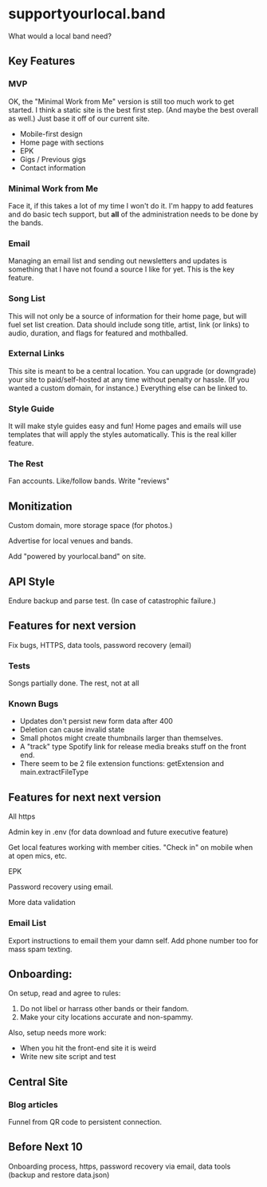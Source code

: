 # supportyourlocal.band

What would a local band need?

## Key Features

### MVP

OK, the "Minimal Work from Me" version is still too much work to get started. I think a static site is the best first step. (And maybe the best overall as well.) Just base it off of our current site.

* Mobile-first design
* Home page with sections
* EPK
* Gigs / Previous gigs
* Contact information

### Minimal Work from Me

Face it, if this takes a lot of my time I won't do it. I'm happy to add features and do basic tech support, but **all** of the administration needs to be done by the bands.

### Email

Managing an email list and sending out newsletters and updates is something that I have not found a source I like for yet. This is the key feature.

### Song List

This will not only be a source of information for their home page, but will fuel set list creation. Data should include song title, artist, link (or links) to audio, duration, and flags for featured and mothballed.

### External Links

This site is meant to be a central location. You can upgrade (or downgrade) your site to paid/self-hosted at any time without penalty or hassle. (If you wanted a custom domain, for instance.) Everything else can be linked to.

### Style Guide

It will make style guides easy and fun! Home pages and emails will use templates that will apply the styles automatically. This is the real killer feature.

### The Rest

Fan accounts. Like/follow bands. Write "reviews"

## Monitization

Custom domain, more storage space (for photos.)

Advertise for local venues and bands.

Add "powered by yourlocal.band" on site.

## API Style

Endure backup and parse test. (In case of catastrophic failure.)

## Features for next version

Fix bugs, HTTPS, data tools, password recovery (email)

### Tests

Songs partially done. The rest, not at all

### Known Bugs

* Updates don't persist new form data after 400
* Deletion can cause invalid state
* Small photos might create thumbnails larger than themselves.
* A "track" type Spotify link for release media breaks stuff on the front end.
* There seem to be 2 file extension functions: getExtension and main.extractFileType

## Features for next next version

All https

Admin key in .env (for data download and future executive feature)

Get local features working with member cities. "Check in" on mobile when at open mics, etc.

EPK

Password recovery using email.

More data validation

### Email List

Export instructions to email them your damn self. Add phone number too for mass spam texting.

## Onboarding:

On setup, read and agree to rules:

1. Do not libel or harrass other bands or their fandom.
2. Make your city locations accurate and non-spammy.

Also, setup needs more work:

* When you hit the front-end site it is weird
* Write new site script and test

## Central Site

### Blog articles

Funnel from QR code to persistent connection.

## Before Next 10

Onboarding process, https, password recovery via email, data tools (backup and restore data.json)
